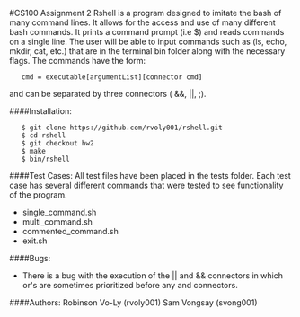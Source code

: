 #CS100 Assignment 2
Rshell is a program designed to imitate the bash of many command lines. It allows for the access and use of many different bash commands. It prints a command prompt (i.e $) and reads commands on a single line. The user will be able to input commands such as (ls, echo, mkdir, cat, etc.) that are in the terminal bin folder along with the necessary flags. The commands have the form:
```
   cmd = executable[argumentList][connector cmd]
```
and can be separated by three connectors ( &&, ||, ;). 

####Installation:
```
   $ git clone https://github.com/rvoly001/rshell.git
   $ cd rshell
   $ git checkout hw2
   $ make
   $ bin/rshell
```

####Test Cases:
All test files have been placed in the tests folder. Each test case has several different commands that were tested to see functionality of the program.
- single_command.sh
- multi_command.sh
- commented_command.sh
- exit.sh

####Bugs:
- There is a bug with the execution of the || and && connectors in which or's are sometimes prioritized before any and connectors.

####Authors:
Robinson Vo-Ly (rvoly001)
Sam Vongsay (svong001)
